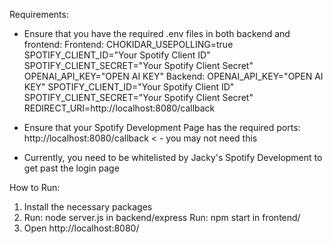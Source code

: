 Requirements:
- Ensure that you have the required .env files in both backend and frontend:
  Frontend: CHOKIDAR_USEPOLLING=true
            SPOTIFY_CLIENT_ID="Your Spotify Client ID"
            SPOTIFY_CLIENT_SECRET="Your Spotify Client Secret"
            OPENAI_API_KEY="OPEN AI KEY"
  Backend:  OPENAI_API_KEY="OPEN AI KEY"
            SPOTIFY_CLIENT_ID="Your Spotify Client ID"
            SPOTIFY_CLIENT_SECRET="Your Spotify Client Secret"
            REDIRECT_URI=http://localhost:8080/callback

- Ensure that your Spotify Development Page has the required ports:
            http://localhost:8080/callback
            <!-- http://127.0.0.1:5000/api/spotify/callback
            http://localhost:5000/callback --> < - you may not need this 

- Currently, you need to be whitelisted by Jacky's Spotify Development to get past the login page

How to Run:

1. Install the necessary packages
2. Run: node server.js in backend/express
   Run: npm start in frontend/
3. Open http://localhost:8080/

